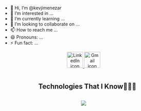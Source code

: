 - 👋 Hi, I’m @kevjimenezar
- 👀 I’m interested in ...
- 🌱 I’m currently learning ...
- 💞️ I’m looking to collaborate on ...
- 📫 How to reach me ...
- 😄 Pronouns: ...
- ⚡ Fun fact: ...

<!---
kevjimenezar/kevjimenezar is a ✨ special ✨ repository because its `README.md` (this file) appears on your GitHub profile.
You can click the Preview link to take a look at your changes.
--->
<p align="center">
  <a href="https://www.linkedin.com/in/kevinjimenezar/" target="_blank">
    <img src="https://skillicons.dev/icons?i=linkedin" alt="LinkedIn icon" height="50" width="50" />
  </a>
  <a href="mailto:kevin.jimenez.ara@gmail.com" target="_blank">
    <img src="https://skillicons.dev/icons?i=gmail" alt="Gmail icon" height="50" width="50" />
  </a>
  <!-- Añade más enlaces si los necesitas -->
</p>


<div id="user-content-toc">
  <ul align="center">
    <summary><h2 style="display: inline-block">Technologies That I Know👨🏻‍💻</h2></summary>
  </ul>
</div>
<!--tech stack icons-->
<p align="center">
  <a href="https://skillicons.dev">
    <img src="https://skillicons.dev/icons?i=git,azure,aws,cpp,css,discord,docker,postgres,prisma,pug,dynamodb,express,figma,firebase,redis,github,html,java,js,linux,md,materialui,nginx,mongodb,mysql,nextjs,nodejs,postman,py,react,redux,tailwind,ts,vscode,kubernetes&perline=14" />
  </a>
</p>




